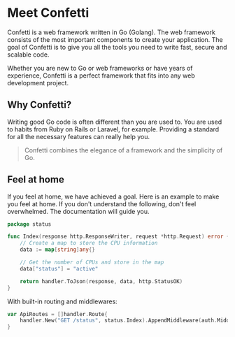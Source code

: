 # Meet Confetti

Confetti is a web framework written in Go (Golang).
The web framework consists of the most important components to create your application.
The goal of Confetti is to give you all the tools you need to write fast, secure and scalable code.

Whether you are new to Go or web frameworks or have years of experience, Confetti is a perfect framework that fits into any web development project.

## Why Confetti?

Writing good Go code is often different than you are used to.
You are used to habits from Ruby on Rails or Laravel, for example.
Providing a standard for all the necessary features can really help you.

> Confetti combines the elegance of a framework and the simplicity of Go.

## Feel at home

If you feel at home, we have achieved a goal. Here is an example to make you feel at home. If you don't understand the following, don't feel overwhelmed. The documentation will guide you.

``` go
package status

func Index(response http.ResponseWriter, request *http.Request) error {
	// Create a map to store the CPU information
	data := map[string]any{}

	// Get the number of CPUs and store in the map
	data["status"] = "active"

	return handler.ToJson(response, data, http.StatusOK)
}
```

With built-in routing and middlewares:
```go
var ApiRoutes = []handler.Route{
	handler.New("GET /status", status.Index).AppendMiddleware(auth.Middleware("status/index")),
}
```
